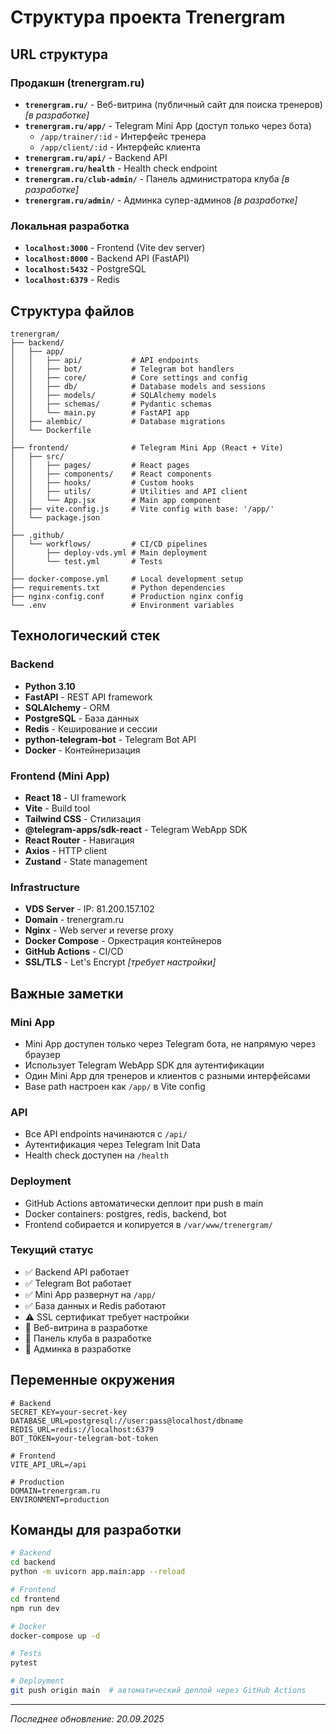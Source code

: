 # Структура проекта Trenergram

## URL структура

### Продакшн (trenergram.ru)
- **`trenergram.ru/`** - Веб-витрина (публичный сайт для поиска тренеров) *[в разработке]*
- **`trenergram.ru/app/`** - Telegram Mini App (доступ только через бота)
  - `/app/trainer/:id` - Интерфейс тренера
  - `/app/client/:id` - Интерфейс клиента
- **`trenergram.ru/api/`** - Backend API
- **`trenergram.ru/health`** - Health check endpoint
- **`trenergram.ru/club-admin/`** - Панель администратора клуба *[в разработке]*
- **`trenergram.ru/admin/`** - Админка супер-админов *[в разработке]*

### Локальная разработка
- **`localhost:3000`** - Frontend (Vite dev server)
- **`localhost:8000`** - Backend API (FastAPI)
- **`localhost:5432`** - PostgreSQL
- **`localhost:6379`** - Redis

## Структура файлов

```
trenergram/
├── backend/
│   ├── app/
│   │   ├── api/           # API endpoints
│   │   ├── bot/           # Telegram bot handlers
│   │   ├── core/          # Core settings and config
│   │   ├── db/            # Database models and sessions
│   │   ├── models/        # SQLAlchemy models
│   │   ├── schemas/       # Pydantic schemas
│   │   └── main.py        # FastAPI app
│   ├── alembic/           # Database migrations
│   └── Dockerfile
│
├── frontend/              # Telegram Mini App (React + Vite)
│   ├── src/
│   │   ├── pages/         # React pages
│   │   ├── components/    # React components
│   │   ├── hooks/         # Custom hooks
│   │   ├── utils/         # Utilities and API client
│   │   └── App.jsx        # Main app component
│   ├── vite.config.js     # Vite config with base: '/app/'
│   └── package.json
│
├── .github/
│   └── workflows/         # CI/CD pipelines
│       ├── deploy-vds.yml # Main deployment
│       └── test.yml       # Tests
│
├── docker-compose.yml     # Local development setup
├── requirements.txt       # Python dependencies
├── nginx-config.conf      # Production nginx config
└── .env                   # Environment variables

```

## Технологический стек

### Backend
- **Python 3.10**
- **FastAPI** - REST API framework
- **SQLAlchemy** - ORM
- **PostgreSQL** - База данных
- **Redis** - Кеширование и сессии
- **python-telegram-bot** - Telegram Bot API
- **Docker** - Контейнеризация

### Frontend (Mini App)
- **React 18** - UI framework
- **Vite** - Build tool
- **Tailwind CSS** - Стилизация
- **@telegram-apps/sdk-react** - Telegram WebApp SDK
- **React Router** - Навигация
- **Axios** - HTTP client
- **Zustand** - State management

### Infrastructure
- **VDS Server** - IP: 81.200.157.102
- **Domain** - trenergram.ru
- **Nginx** - Web server и reverse proxy
- **Docker Compose** - Оркестрация контейнеров
- **GitHub Actions** - CI/CD
- **SSL/TLS** - Let's Encrypt *[требует настройки]*

## Важные заметки

### Mini App
- Mini App доступен только через Telegram бота, не напрямую через браузер
- Использует Telegram WebApp SDK для аутентификации
- Один Mini App для тренеров и клиентов с разными интерфейсами
- Base path настроен как `/app/` в Vite config

### API
- Все API endpoints начинаются с `/api/`
- Аутентификация через Telegram Init Data
- Health check доступен на `/health`

### Deployment
- GitHub Actions автоматически деплоит при push в main
- Docker containers: postgres, redis, backend, bot
- Frontend собирается и копируется в `/var/www/trenergram/`

### Текущий статус
- ✅ Backend API работает
- ✅ Telegram Bot работает
- ✅ Mini App развернут на `/app/`
- ✅ База данных и Redis работают
- ⚠️ SSL сертификат требует настройки
- 🚧 Веб-витрина в разработке
- 🚧 Панель клуба в разработке
- 🚧 Админка в разработке

## Переменные окружения

```env
# Backend
SECRET_KEY=your-secret-key
DATABASE_URL=postgresql://user:pass@localhost/dbname
REDIS_URL=redis://localhost:6379
BOT_TOKEN=your-telegram-bot-token

# Frontend
VITE_API_URL=/api

# Production
DOMAIN=trenergram.ru
ENVIRONMENT=production
```

## Команды для разработки

```bash
# Backend
cd backend
python -m uvicorn app.main:app --reload

# Frontend
cd frontend
npm run dev

# Docker
docker-compose up -d

# Tests
pytest

# Deployment
git push origin main  # автоматический деплой через GitHub Actions
```

---
*Последнее обновление: 20.09.2025*